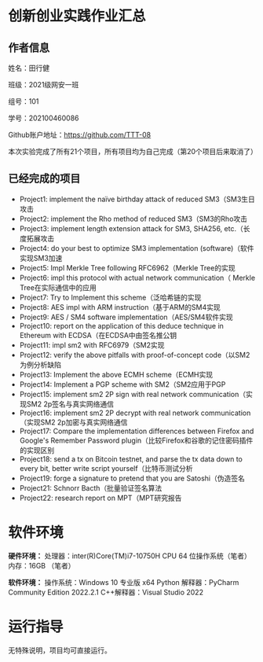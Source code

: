 # 创新创业实践作业汇总
## 作者信息
姓名：田行健

班级：2021级网安一班

组号：101

学号：202100460086

Github账户地址：https://github.com/TTT-08

本次实验完成了所有21个项目，所有项目均为自己完成（第20个项目后来取消了）

## 已经完成的项目
* Project1: implement the naïve birthday attack of reduced SM3（SM3生日攻击
* Project2: implement the Rho method of reduced SM3（SM3的Rho攻击
* Project3: implement length extension attack for SM3, SHA256, etc.（长度拓展攻击
* Project4: do your best to optimize SM3 implementation (software)（软件实现SM3加速
* Project5: Impl Merkle Tree following RFC6962（Merkle Tree的实现
* Project6: impl this protocol with actual network communication（ Merkle Tree在实际通信中的应用
* Project7: Try to Implement this scheme（泛哈希链的实现
* Project8: AES impl with ARM instruction（基于ARM的SM4实现
* Project9: AES / SM4 software implementation（AES/SM4软件实现
* Project10: report on the application of this deduce technique in Ethereum with ECDSA（在ECDSA中由签名推公钥
* Project11: impl sm2 with RFC6979（SM2实现
* Project12: verify the above pitfalls with proof-of-concept code（以SM2为例分析缺陷
* Project13: Implement the above ECMH scheme（ECMH实现
* Project14: Implement a PGP scheme with SM2（SM2应用于PGP
* Project15: implement sm2 2P sign with real network communication（实现SM2 2p签名与真实网络通信
* Project16: implement sm2 2P decrypt with real network communication（实现SM2 2p加密与真实网络通信
* Project17: Compare the implementation differences between Firefox and Google's Remember Password plugin（比较Firefox和谷歌的记住密码插件的实现区别
* Project18: send a tx on Bitcoin testnet, and parse the tx data down to every bit, better write script yourself（比特币测试分析
* Project19: forge a signature to pretend that you are Satoshi（伪造签名
* Project21: Schnorr Bacth（批量验证签名算法
* Project22: research report on MPT（MPT研究报告

# 软件环境

**硬件环境：**
处理器：inter(R)Core(TM)i7-10750H CPU 64 位操作系统（笔者）
内存：16GB （笔者）

**软件环境：**
操作系统：Windows 10 专业版 x64
Python 解释器：PyCharm Community Edition 2022.2.1
C++解释器：Visual Studio 2022

# 运行指导
无特殊说明，项目均可直接运行。
